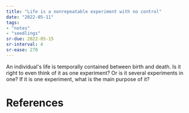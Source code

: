```yaml
---
title: "Life is a nonrepeatable experiment with no control"
date: "2022-05-11"
tags:
- "notes"
- "seedlings"
sr-due: 2022-05-15
sr-interval: 4
sr-ease: 270
---
```


An individual's life is temporally contained between birth and death. Is it right to even think of it as one experiment? Or is it several experiments in one? If it is one experiment, what is the main purpose of it?

# References

